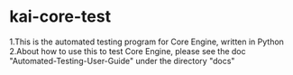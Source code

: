 kai-core-test
=============

1.This is the automated testing program for Core Engine, written in Python
2.About how to use this to test Core Engine, please see the doc "Automated-Testing-User-Guide" under the directory "docs"
